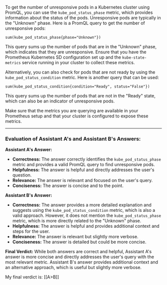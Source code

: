 
To get the number of unresponsive pods in a Kubernetes cluster using PromQL, you can use the `kube_pod_status_phase` metric, which provides information about the status of the pods. Unresponsive pods are typically in the "Unknown" phase. Here is a PromQL query to get the number of unresponsive pods:

```promql
sum(kube_pod_status_phase{phase="Unknown"})
```

This query sums up the number of pods that are in the "Unknown" phase, which indicates that they are unresponsive. Ensure that you have the Prometheus Kubernetes SD configuration set up and the `kube-state-metrics` service running in your cluster to collect these metrics.

Alternatively, you can also check for pods that are not ready by using the `kube_pod_status_condition` metric. Here is another query that can be used:

```promql
sum(kube_pod_status_condition{condition="Ready", status="False"})
```

This query sums up the number of pods that are not in the "Ready" state, which can also be an indicator of unresponsive pods.

Make sure that the metrics you are querying are available in your Prometheus setup and that your cluster is configured to expose these metrics.

---

### Evaluation of Assistant A's and Assistant B's Answers:

**Assistant A's Answer:**
- **Correctness:** The answer correctly identifies the `kube_pod_status_phase` metric and provides a valid PromQL query to find unresponsive pods.
- **Helpfulness:** The answer is helpful and directly addresses the user's question.
- **Relevance:** The answer is relevant and focused on the user's query.
- **Conciseness:** The answer is concise and to the point.

**Assistant B's Answer:**
- **Correctness:** The answer provides a more detailed explanation and suggests using the `kube_pod_status_condition` metric, which is also a valid approach. However, it does not mention the `kube_pod_status_phase` metric, which is more directly related to the "Unknown" phase.
- **Helpfulness:** The answer is helpful and provides additional context and steps for the user.
- **Relevance:** The answer is relevant but slightly more verbose.
- **Conciseness:** The answer is detailed but could be more concise.

**Final Verdict:**
While both answers are correct and helpful, Assistant A's answer is more concise and directly addresses the user's query with the most relevant metric. Assistant B's answer provides additional context and an alternative approach, which is useful but slightly more verbose.

My final verdict is: [[A>B]]
